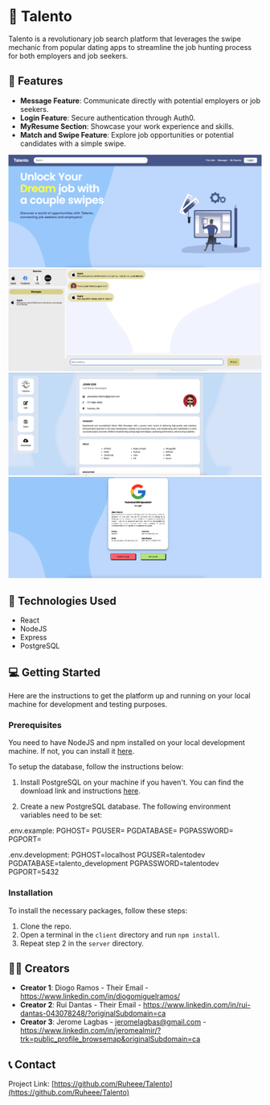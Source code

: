 # 🚀 Talento

Talento is a revolutionary job search platform that leverages the swipe mechanic from popular dating apps to streamline the job hunting process for both employers and job seekers.

## 📌 Features

- **Message Feature**: Communicate directly with potential employers or job seekers.
- **Login Feature**: Secure authentication through Auth0.
- **MyResume Section**: Showcase your work experience and skills.
- **Match and Swipe Feature**: Explore job opportunities or potential candidates with a simple swipe.

![Homepage](./assets/homepage.png)
![Messages](./assets/messages.png)
![MyResume](./assets/myresume.png)
![Swipe](./assets/swipe.png)

## 🔧 Technologies Used

- React
- NodeJS
- Express
- PostgreSQL

## 💻 Getting Started

Here are the instructions to get the platform up and running on your local machine for development and testing purposes.

### Prerequisites

You need to have NodeJS and npm installed on your local development machine. If not, you can install it [here](https://nodejs.org/en/download/).

To setup the database, follow the instructions below:

1. Install PostgreSQL on your machine if you haven't. You can find the download link and instructions [here](https://www.postgresql.org/download/).

2. Create a new PostgreSQL database. The following environment variables need to be set:

.env.example:
PGHOST=
PGUSER=
PGDATABASE=
PGPASSWORD=
PGPORT=

.env.development:
PGHOST=localhost
PGUSER=talentodev
PGDATABASE=talento_development
PGPASSWORD=talentodev
PGPORT=5432


### Installation

To install the necessary packages, follow these steps:

1. Clone the repo.
2. Open a terminal in the `client` directory and run `npm install`.
3. Repeat step 2 in the `server` directory.

## 👨‍💻 Creators

- **Creator 1**: Diogo Ramos - Their Email - https://www.linkedin.com/in/diogomiguelramos/
- **Creator 2**: Rui Dantas - Their Email - https://www.linkedin.com/in/rui-dantas-043078248/?originalSubdomain=ca
- **Creator 3**: Jerome Lagbas - jeromelagbas@gmail.com - https://www.linkedin.com/in/jeromealmir/?trk=public_profile_browsemap&originalSubdomain=ca

## 📞 Contact

Project Link: [https://github.com/Ruheee/Talento](https://github.com/Ruheee/Talento)